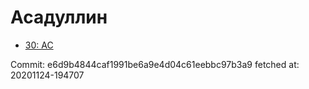 # Асадуллин
- [30: AC](30.md)

Commit: e6d9b4844caf1991be6a9e4d04c61eebbc97b3a9
 fetched at: 20201124-194707
